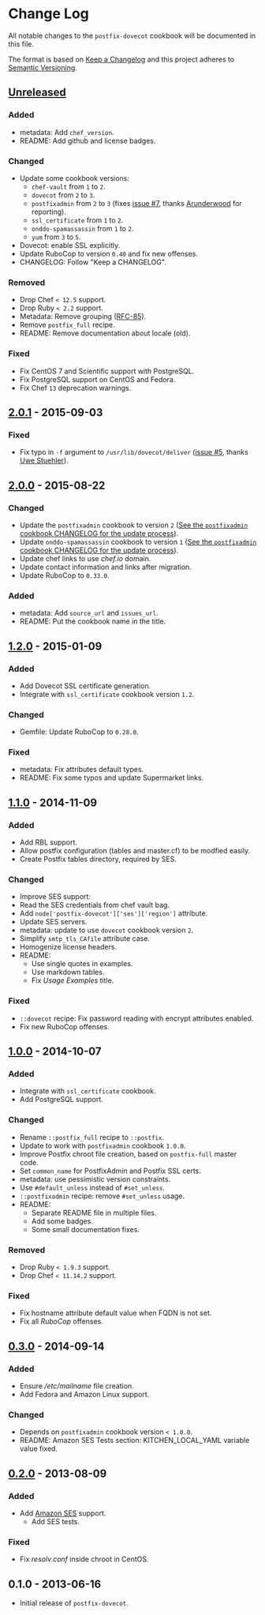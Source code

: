 # Change Log
All notable changes to the `postfix-dovecot` cookbook will be documented in this file.

The format is based on [Keep a Changelog](http://keepachangelog.com/) and this project adheres to [Semantic Versioning](http://semver.org/).

## [Unreleased]
### Added
- metadata: Add `chef_version`.
- README: Add github and license badges.

### Changed
- Update some cookbook versions:
  - `chef-vault` from `1` to `2`.
  - `dovecot` from `2` to `3`.
  - `postfixadmin` from `2` to `3` (fixes [issue #7](https://github.com/zuazo/postfix-dovecot-cookbook/issues/7), thanks [Arunderwood](https://github.com/arunderwood) for reporting).
  - `ssl_certificate` from `1` to `2`.
  - `onddo-spamassassin` from `1` to `2`.
  - `yum` from `3` to `5`.
- Dovecot: enable SSL explicitly.
- Update RuboCop to version `0.40` and fix new offenses.
- CHANGELOG: Follow "Keep a CHANGELOG".

### Removed
- Drop Chef `< 12.5` support.
- Drop Ruby `< 2.2` support.
- Metadata: Remove grouping ([RFC-85](https://github.com/chef/chef-rfc/blob/8d47f1d0afa5a2313ed2010e0eda318edc28ba47/rfc085-remove-unused-metadata.md)).
- Remove `postfix_full` recipe.
- README: Remove documentation about locale (old).

### Fixed
- Fix CentOS 7 and Scientific support with PostgreSQL.
- Fix PostgreSQL support on CentOS and Fedora.
- Fix Chef `13` deprecation warnings.

## [2.0.1] - 2015-09-03
### Fixed
- Fix typo in `-f` argument to `/usr/lib/dovecot/deliver` ([issue #5](https://github.com/zuazo/postfix-dovecot-cookbook/pull/5), thanks [Uwe Stuehler](https://github.com/ustuehler)).

## [2.0.0] - 2015-08-22
### Changed
- Update the `postfixadmin` cookbook to version `2` ([See the `postfixadmin` cookbook CHANGELOG for the update process](https://github.com/zuazo/postfixadmin-cookbook/blob/master/CHANGELOG.md#upgrading-from-a-1xy-cookbook-release)).
- Update `onddo-spamassassin` cookbook to version `1` ([See the `postfixadmin` cookbook CHANGELOG for the update process](https://github.com/onddo/spamassassin-cookbook/blob/master/CHANGELOG.md#v100-2015-04-29)).
- Update chef links to use *chef.io* domain.
- Update contact information and links after migration.
- Update RuboCop to `0.33.0`.

### Added
- metadata: Add `source_url` and `issues_url`.
- README: Put the cookbook name in the title.

## [1.2.0] - 2015-01-09
### Added
- Add Dovecot SSL certificate generation.
- Integrate with `ssl_certificate` cookbook version `1.2`.

### Changed
- Gemfile: Update RuboCop to `0.28.0`.

### Fixed
- metadata: Fix attributes default types.
- README: Fix some typos and update Supermarket links.

## [1.1.0] - 2014-11-09
### Added
- Add RBL support.
- Allow postfix configuration (tables and master.cf) to be modfied easily.
- Create Postfix tables directory, required by SES.

### Changed
- Improve SES support:
 - Read the SES credentials from chef vault bag.
 - Add `node['postfix-dovecot']['ses']['region']` attribute.
 - Update SES servers.
- metadata: update to use `dovecot` cookbook version `2`.
- Simplify `smtp_tls_CAfile` attribute case.
- Homogenize license headers.
- README:
  - Use single quotes in examples.
  - Use markdown tables.
  - Fix *Usage Examples* title.

### Fixed
- `::dovecot` recipe: Fix password reading with encrypt attributes enabled.
- Fix new RuboCop offenses.

## [1.0.0] - 2014-10-07
### Added
- Integrate with `ssl_certificate` cookbook.
- Add PostgreSQL support.

### Changed
- Rename `::postfix_full` recipe to `::postfix`.
- Update to work with `postfixadmin` cookbook `1.0.0`.
- Improve Postfix chroot file creation, based on `postfix-full` master code.
- Set `common_name` for PostfixAdmin and Postfix SSL certs.
- metadata: use pessimistic version constraints.
- Use `#default_unless` instead of `#set_unless`.
- `::postfixadmin` recipe: remove `#set_unless` usage.
- README:
  - Separate README file in multiple files.
  - Add some badges.
  - Some small documentation fixes.

### Removed
- Drop Ruby `< 1.9.3` support.
- Drop Chef `< 11.14.2` support.

### Fixed
- Fix hostname attribute default value when FQDN is not set.
- Fix all *RuboCop* offenses.

## [0.3.0] - 2014-09-14
### Added
- Ensure */etc/mailname* file creation.
- Add Fedora and Amazon Linux support.

### Changed
- Depends on `postfixadmin` cookbook version `< 1.0.0`.
- README: Amazon SES Tests section: KITCHEN_LOCAL_YAML variable value fixed.

## [0.2.0] - 2013-08-09
### Added
- Add [Amazon SES](http://aws.amazon.com/ses/) support.
  - Add SES tests.

### Fixed
- Fix *resolv.conf* inside chroot in CentOS.

## 0.1.0 - 2013-06-16

- Initial release of `postfix-dovecot`.

[Unreleased]: https://github.com/zuazo/postfix-dovecot-cookbook/compare/2.0.1...HEAD
[2.0.1]: https://github.com/zuazo/postfix-dovecot-cookbook/compare/2.0.0...2.0.1
[2.0.0]: https://github.com/zuazo/postfix-dovecot-cookbook/compare/1.2.0...2.0.0
[1.2.0]: https://github.com/zuazo/postfix-dovecot-cookbook/compare/1.1.0...1.2.0
[1.1.0]: https://github.com/zuazo/postfix-dovecot-cookbook/compare/1.0.0...1.1.0
[1.0.0]: https://github.com/zuazo/postfix-dovecot-cookbook/compare/0.3.0...1.0.0
[0.3.0]: https://github.com/zuazo/postfix-dovecot-cookbook/compare/0.2.0...0.3.0
[0.2.0]: https://github.com/zuazo/postfix-dovecot-cookbook/compare/0.1.0...0.2.0
